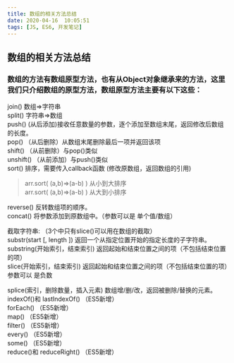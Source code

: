 ```yaml
---
title: 数组的相关方法总结
date: 2020-04-16  10:05:51
tags: [JS, ES6, 开发笔记]
---
```


## 数组的相关方法总结

### 数组的方法有数组原型方法，也有从Object对象继承来的方法，这里我们只介绍数组的原型方法，数组原型方法主要有以下这些：
join()                        数组=>字符串   
split()                      字符串=>数组   
push()           (从后添加)接收任意数量的参数，逐个添加至数组末尾，返回修改后数组的长度。  
pop()          （从后删除）从数组末尾删除最后一项并返回该项  
shift()         （从前删除）与pop()类似  
unshift()     （从前添加）与push()类似  
sort()         排序，需要传入callback函数  (修改原数组，返回数组的引用)  

> arr.sort( (a,b)=>(a-b) )   从小到大排序  
> arr.sort( (a,b)=>(a-b) )   从大到小排序   

reverse()      反转数组项的顺序。  
concat()      将参数添加到原数组中。（参数可以是 单个值/数组）  

截取字符串:  （3个中只有slice()可以用在数组的截取）  
substr(start [, length ])                   返回一个从指定位置开始的指定长度的子字符串。  
substring(开始索引，结束索引)     返回起始和结束位置之间的项（不包括结束位置的项）  
slice(开始索引，结束索引)               返回起始和结束位置之间的项（不包括结束位置的项）参数可以  是负数  

splice(索引，删除数量，插入元素)      数组增/删/改，返回被删除/替换的元素。  
indexOf()和 lastIndexOf() （ES5新增）  
forEach() （ES5新增）  
map() （ES5新增）  
filter() （ES5新增）  
every() （ES5新增）  
some() （ES5新增）  
reduce()和 reduceRight() （ES5新增）  